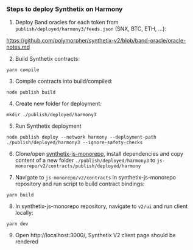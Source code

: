### Steps to deploy Synthetix on Harmony

1. Deploy Band oracles for each token from `publish/deployed/harmony3/feeds.json` (SNX, BTC, ETH, ...):

https://github.com/polymorpher/synthetix-v2/blob/band-oracle/oracle-notes.md

2. Build Synthetix contracts:
```shell
yarn compile
```

3. Compile contracts into build/compiled:
```shell
node publish build
```

4. Create new folder for deployment:
```shell
mkdir ./publish/deployed/harmony3
```

5. Run Synthetix deployment
```shell
node publish deploy --network harmony --deployment-path ./publish/deployed/harmony3 --ignore-safety-checks
```

6. Clone/open [synthetix-js-monorepo](https://github.com/ArtemKolodko/synthetix-js-monorepo/pull/1), install dependencies and copy content of a new folder `./publish/deployed/harmony3` to `js-monorepo/v2/contracts/publish/deployed/harmony` 

7. Navigate to `js-monorepo/v2/contracts` in synthetix-js-monorepo repository and run script to build contract bindings:
```shell
yarn build
```

8. In synthetix-js-monorepo repository, navigate to `v2/ui` and run client locally:
```shell
yarn dev
```

9. Open http://localhost:3000/, Synthetix V2 client page should be rendered

